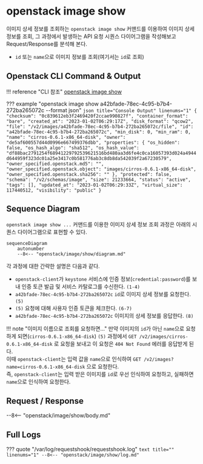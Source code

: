# openstack image show

이미지 상세 정보를 조회하는 `openstack image show` 커맨드를 이용하여 이미지 상세 정보를 조회, 그 과정에서 발생하는 API 요청 시퀀스 다이어그램을 작성해보고 Request/Response를 분석해 본다.  

* `id` 또는 `name`으로 이미지 정보를 조회(여기서는 `id`로 조회)

## Openstack CLI Command & Output

!!! reference "CLI 참조"
    [openstack image show](https://docs.openstack.org/python-openstackclient/zed/cli/command-objects/image-v2.html#image-show)

??? example "openstack image show a42bfade-78ec-4c95-b7b4-272ba265072c --format json"
    ``` json title="Console Output" linenums="1"
    {
      "checksum": "0c839612eb3f2469420f2ccae990827f",
      "container_format": "bare",
      "created_at": "2023-01-02T06:29:17Z",
      "disk_format": "qcow2",
      "file": "/v2/images/a42bfade-78ec-4c95-b7b4-272ba265072c/file",
      "id": "a42bfade-78ec-4c95-b7b4-272ba265072c",
      "min_disk": 0,
      "min_ram": 0,
      "name": "cirros-0.6.1-x86_64-disk",
      "owner": "de5af600557d44d0996e667499376dbb",
      "properties": {
        "os_hidden": false,
        "os_hash_algo": "sha512",
        "os_hash_value": "df88bac2791254f68941229792539621516bd480aa3d6fe4c0ca16057393d024a4944d644959f323dc01a25e3417c0b581776ab3c8db8da542039f2a67230579",
        "owner_specified.openstack.md5": "",
        "owner_specified.openstack.object": "images/cirros-0.6.1-x86_64-disk",
        "owner_specified.openstack.sha256": ""
      },
      "protected": false,
      "schema": "/v2/schemas/image",
      "size": 21233664,
      "status": "active",
      "tags": [],
      "updated_at": "2023-01-02T06:29:33Z",
      "virtual_size": 117440512,
      "visibility": "public"
    }
    ```

## Sequence Diagram

`openstack image show ...` 커맨드를 이용한 이미지 상세 정보 조회 과정은 아래의 시퀀스 다이어그램으로 표현할 수 있다.  

``` mermaid
sequenceDiagram
    autonumber
    --8<-- "openstack/image/show/diagram.md"
```

각 과정에 대한 간략한 설명은 다음과 같다.   

- `openstack-client`가 `keystone` 서비스에 인증 정보(`credential:password`)를 보내 인증 토큰 발급 및 서비스 카탈로그를 수신한다. `(1-4)`
- `a42bfade-78ec-4c95-b7b4-272ba265072c` `id`로 이미지 상세 정보를 요청한다. `(5)`
- `(5)` 요청에 대해 사용자 인증 토큰을 체크한다. `(6-7)`
- `a42bfade-78ec-4c95-b7b4-272ba265072c` 이미지의 상세 정보를 응답한다. `(8)`

!!! note "이미지 이름으로 조회를 요청하면..."
    만약 이미지의 `id`가 아닌 `name`으로 요청하게 되면(`cirros-0.6.1-x86_64-disk`) `(5)` 과정에서 `GET /v2/images/cirros-0.6.1-x86_64-disk` 로 요청을 보내고
    이 요청은 `404 Not Found` 에러를 응답받게 된다.  
    이때 `openstack-client`는 입력 값을 `name`으로 인식하여 `GET /v2/images?name=cirros-0.6.1-x86_64-disk` 으로 요청한다.  
    즉, `openstack-client`는 입력 받은 이미지를 `id`로 우선 인식하여 요청하고, 실패하면 `name`으로 인식하여 요청한다.  

## Request / Response
--8<-- "openstack/image/show/body.md"

## Full Logs

??? quote "/var/log/requestshook/requestshook.log"
    ``` text title="" linenums="1"
    --8<-- "openstack/image/show/log.md"
    ```
